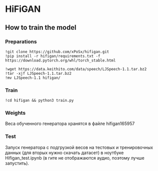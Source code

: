 # HiFiGAN
## How to train the model


### Preparations
```shell
!git clone https://github.com/xPoSx/hifigan.git
!pip install -r hifigan/requirements.txt -f https://download.pytorch.org/whl/torch_stable.html

!wget https://data.keithito.com/data/speech/LJSpeech-1.1.tar.bz2
!tar -xjf LJSpeech-1.1.tar.bz2
!mv LJSpeech-1.1 hifigan/
```
### Train
```shell
!cd hifigan && python3 train.py
```
### Weights
Веса обученного генератора хранятся в файле hifigan165957
### Test
Запуск генератора с подгрузкой весов на тестовых и тренировочных данных (для вторых нужно скачать датасет) в ноутбуке Hifigan_test.ipynb (в гите не отображаются аудио, поэтому лучше запустить).
